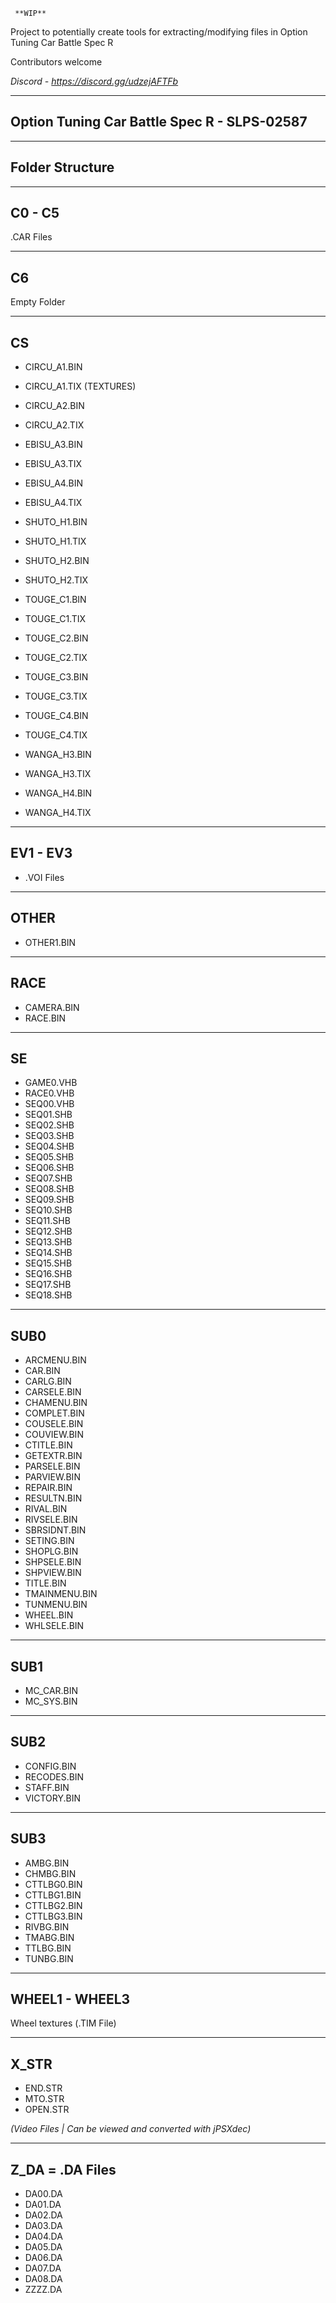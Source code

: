      **WIP** 

Project to potentially create tools for extracting/modifying files in Option Tuning Car Battle Spec R 

Contributors welcome

_Discord - https://discord.gg/udzejAFTFb_

---
Option Tuning Car Battle Spec R -  SLPS-02587
-
---
Folder Structure 
-


--- 
C0 - C5 
---
.CAR Files


---
C6 
---
Empty Folder

---
CS
---
        
- CIRCU_A1.BIN
- CIRCU_A1.TIX (TEXTURES)


- CIRCU_A2.BIN
- CIRCU_A2.TIX


- EBISU_A3.BIN
- EBISU_A3.TIX


- EBISU_A4.BIN
- EBISU_A4.TIX


- SHUTO_H1.BIN
- SHUTO_H1.TIX


- SHUTO_H2.BIN
- SHUTO_H2.TIX


- TOUGE_C1.BIN
- TOUGE_C1.TIX


- TOUGE_C2.BIN
- TOUGE_C2.TIX


- TOUGE_C3.BIN
- TOUGE_C3.TIX


- TOUGE_C4.BIN
- TOUGE_C4.TIX


- WANGA_H3.BIN
- WANGA_H3.TIX

- WANGA_H4.BIN
- WANGA_H4.TIX


---
EV1 - EV3 
---
- .VOI Files 

---
OTHER
---
- OTHER1.BIN 

---
RACE  
---
- CAMERA.BIN
- RACE.BIN

---
SE
---
- GAME0.VHB
- RACE0.VHB
- SEQ00.VHB
- SEQ01.SHB
- SEQ02.SHB
- SEQ03.SHB
- SEQ04.SHB
- SEQ05.SHB
- SEQ06.SHB
- SEQ07.SHB
- SEQ08.SHB
- SEQ09.SHB
- SEQ10.SHB
- SEQ11.SHB
- SEQ12.SHB
- SEQ13.SHB
- SEQ14.SHB
- SEQ15.SHB
- SEQ16.SHB
- SEQ17.SHB
- SEQ18.SHB

---
SUB0 
---
- ARCMENU.BIN
- CAR.BIN
- CARLG.BIN
- CARSELE.BIN
- CHAMENU.BIN
- COMPLET.BIN
- COUSELE.BIN
- COUVIEW.BIN
- CTITLE.BIN
- GETEXTR.BIN
- PARSELE.BIN
- PARVIEW.BIN
- REPAIR.BIN
- RESULTN.BIN
- RIVAL.BIN
- RIVSELE.BIN
- SBRSIDNT.BIN
- SETING.BIN
- SHOPLG.BIN
- SHPSELE.BIN
- SHPVIEW.BIN
- TITLE.BIN
- TMAINMENU.BIN
- TUNMENU.BIN
- WHEEL.BIN 
- WHLSELE.BIN



---
SUB1 
---
- MC_CAR.BIN 
- MC_SYS.BIN 

---
SUB2 
---
- CONFIG.BIN
- RECODES.BIN
- STAFF.BIN
- VICTORY.BIN 

---
SUB3
---
- AMBG.BIN 
- CHMBG.BIN
- CTTLBG0.BIN
- CTTLBG1.BIN
- CTTLBG2.BIN
- CTTLBG3.BIN
- RIVBG.BIN
- TMABG.BIN
- TTLBG.BIN
- TUNBG.BIN

---
WHEEL1 - WHEEL3 
---
Wheel textures (.TIM File)

---
X_STR 
---
- END.STR
- MTO.STR
- OPEN.STR

_(Video Files | Can be viewed and converted with jPSXdec)_

---
Z_DA = .DA Files 
---
- DA00.DA
- DA01.DA
- DA02.DA
- DA03.DA
- DA04.DA
- DA05.DA
- DA06.DA
- DA07.DA
- DA08.DA
- ZZZZ.DA